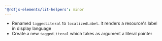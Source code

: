 ```yaml
---
'@rdfjs-elements/lit-helpers': minor
---
```


- Renamed `taggedLiteral` to `localizedLabel`. It renders a resource's label in display language
- Create a new `taggedLiteral` which takes as argument a literal pointer
